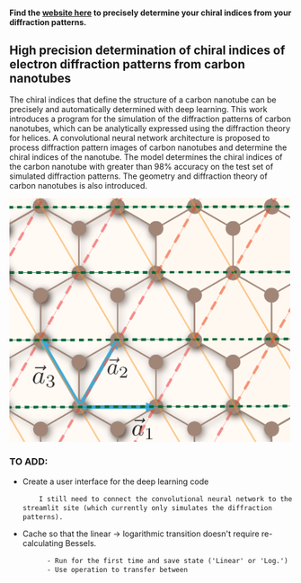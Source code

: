 #### Find the [website here](http://54.202.108.188:8501/) to precisely determine your chiral indices from your diffraction patterns. 

## High precision determination of chiral indices of electron diffraction patterns from carbon nanotubes
The chiral indices that define the structure of a carbon nanotube can be precisely and automatically determined with deep learning. This work introduces a program for the simulation of the diffraction patterns of carbon nanotubes, which can be analytically expressed using the diffraction theory for helices. A convolutional neural network architecture is proposed to process diffraction pattern images of carbon nanotubes and determine the chiral indices of the nanotube. The model determines the chiral indices of the carbon nanotube with greater than 98% accuracy on the test set of simulated diffraction patterns. The geometry and diffraction theory of carbon nanotubes is also introduced.

  <img src="media/basisvec.png" alt="basis vector" width="500">

### TO ADD: 
- Create a user interface for the deep learning code       

          I still need to connect the convolutional neural network to the streamlit site (which currently only simulates the diffraction patterns).
- Cache so that the linear -> logarithmic transition doesn't require re-calculating Bessels.

            - Run for the first time and save state ('Linear' or 'Log.')
            - Use operation to transfer between
